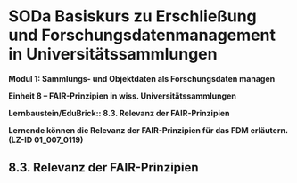 <!--

author: Canan Hastik 
author: 
email:    
version:  v1
language: DE
lizenz: cc by
modultitel: Modul 1, Teil 1: Sammlungs- und Objektdaten als Forschungsdaten managen
eineit: 5
einheitstitel: Open Science in wissenschaftlichen Universitätssammlungen
lernziele:

icon:     https://raw.githubusercontent.com/chastik/Beratung_Dateityp_Bild/refs/heads/main/SODa-Logo_full.svg
link:     https://raw.githubusercontent.com/chastik/Beratung/refs/heads/main/soda.css

comment:  WissKi SODA OERs

-->

# SODa Basiskurs zu Erschließung und Forschungsdatenmanagement in Universitätssammlungen

**Modul 1: Sammlungs- und Objektdaten als Forschungsdaten managen**

**Einheit 8 – FAIR-Prinzipien in wiss. Universitätssammlungen**

**Lernbaustein/EduBrick:: 8.3. Relevanz der FAIR-Prinzipien**

**Lernende können die Relevanz der FAIR-Prinzipien für das FDM erläutern. (LZ-ID 01\_007\_0119)**


## 8.3. Relevanz der FAIR-Prinzipien